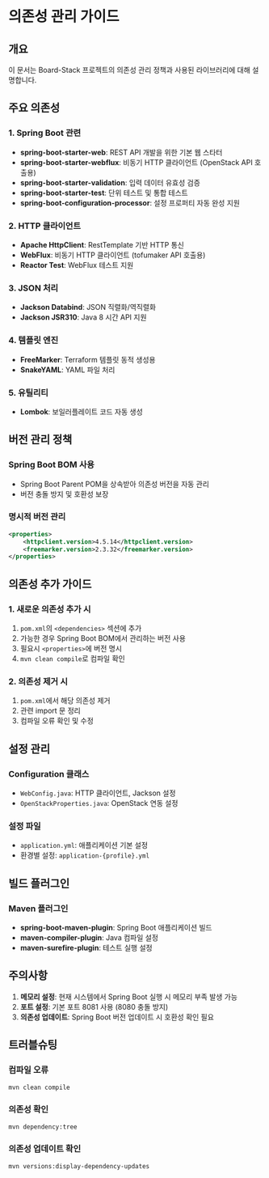 # 의존성 관리 가이드

## 개요
이 문서는 Board-Stack 프로젝트의 의존성 관리 정책과 사용된 라이브러리에 대해 설명합니다.

## 주요 의존성

### 1. Spring Boot 관련
- **spring-boot-starter-web**: REST API 개발을 위한 기본 웹 스타터
- **spring-boot-starter-webflux**: 비동기 HTTP 클라이언트 (OpenStack API 호출용)
- **spring-boot-starter-validation**: 입력 데이터 유효성 검증
- **spring-boot-starter-test**: 단위 테스트 및 통합 테스트
- **spring-boot-configuration-processor**: 설정 프로퍼티 자동 완성 지원

### 2. HTTP 클라이언트
- **Apache HttpClient**: RestTemplate 기반 HTTP 통신
- **WebFlux**: 비동기 HTTP 클라이언트 (tofumaker API 호출용)
- **Reactor Test**: WebFlux 테스트 지원

### 3. JSON 처리
- **Jackson Databind**: JSON 직렬화/역직렬화
- **Jackson JSR310**: Java 8 시간 API 지원

### 4. 템플릿 엔진
- **FreeMarker**: Terraform 템플릿 동적 생성용
- **SnakeYAML**: YAML 파일 처리

### 5. 유틸리티
- **Lombok**: 보일러플레이트 코드 자동 생성

## 버전 관리 정책

### Spring Boot BOM 사용
- Spring Boot Parent POM을 상속받아 의존성 버전을 자동 관리
- 버전 충돌 방지 및 호환성 보장

### 명시적 버전 관리
```xml
<properties>
    <httpclient.version>4.5.14</httpclient.version>
    <freemarker.version>2.3.32</freemarker.version>
</properties>
```

## 의존성 추가 가이드

### 1. 새로운 의존성 추가 시
1. `pom.xml`의 `<dependencies>` 섹션에 추가
2. 가능한 경우 Spring Boot BOM에서 관리하는 버전 사용
3. 필요시 `<properties>`에 버전 명시
4. `mvn clean compile`로 컴파일 확인

### 2. 의존성 제거 시
1. `pom.xml`에서 해당 의존성 제거
2. 관련 import 문 정리
3. 컴파일 오류 확인 및 수정

## 설정 관리

### Configuration 클래스
- `WebConfig.java`: HTTP 클라이언트, Jackson 설정
- `OpenStackProperties.java`: OpenStack 연동 설정

### 설정 파일
- `application.yml`: 애플리케이션 기본 설정
- 환경별 설정: `application-{profile}.yml`

## 빌드 플러그인

### Maven 플러그인
- **spring-boot-maven-plugin**: Spring Boot 애플리케이션 빌드
- **maven-compiler-plugin**: Java 컴파일 설정
- **maven-surefire-plugin**: 테스트 실행 설정

## 주의사항

1. **메모리 설정**: 현재 시스템에서 Spring Boot 실행 시 메모리 부족 발생 가능
2. **포트 설정**: 기본 포트 8081 사용 (8080 충돌 방지)
3. **의존성 업데이트**: Spring Boot 버전 업데이트 시 호환성 확인 필요

## 트러블슈팅

### 컴파일 오류
```bash
mvn clean compile
```

### 의존성 확인
```bash
mvn dependency:tree
```

### 의존성 업데이트 확인
```bash
mvn versions:display-dependency-updates
``` 